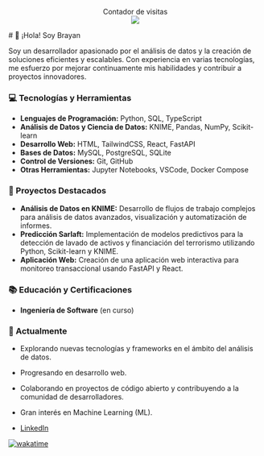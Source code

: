 
<p align="center"> 
  Contador de visitas<br>
  <img src="https://profile-counter.glitch.me/codecsrayo/count.svg" />
</p>
# 👋 ¡Hola! Soy Brayan

Soy un desarrollador apasionado por el análisis de datos y la creación de soluciones eficientes y escalables. Con experiencia en varias tecnologías, me esfuerzo por mejorar continuamente mis habilidades y contribuir a proyectos innovadores.

### 💻 Tecnologías y Herramientas

- **Lenguajes de Programación:** Python, SQL, TypeScript
- **Análisis de Datos y Ciencia de Datos:** KNIME, Pandas, NumPy, Scikit-learn
- **Desarrollo Web:** HTML, TailwindCSS, React, FastAPI
- **Bases de Datos:** MySQL, PostgreSQL, SQLite
- **Control de Versiones:** Git, GitHub
- **Otras Herramientas:** Jupyter Notebooks, VSCode, Docker Compose

### 🚀 Proyectos Destacados

- **Análisis de Datos en KNIME:** Desarrollo de flujos de trabajo complejos para análisis de datos avanzados, visualización y automatización de informes.
- **Predicción Sarlaft:** Implementación de modelos predictivos para la detección de lavado de activos y financiación del terrorismo utilizando Python, Scikit-learn y KNIME.
- **Aplicación Web:** Creación de una aplicación web interactiva para monitoreo transaccional usando FastAPI y React.

### 📚 Educación y Certificaciones

- **Ingeniería de Software** (en curso)

### 🌱 Actualmente

- Explorando nuevas tecnologías y frameworks en el ámbito del análisis de datos.
- Progresando en desarrollo web.
- Colaborando en proyectos de código abierto y contribuyendo a la comunidad de desarrolladores.
- Gran interés en Machine Learning (ML).

- [LinkedIn](https://www.linkedin.com/in/brayan-rayo-a22789155/)



[![wakatime](https://wakatime.com/badge/user/018c69fd-6265-4af3-9c0a-4eed1ab8c2d9.svg)](https://wakatime.com/@018c69fd-6265-4af3-9c0a-4eed1ab8c2d9)
